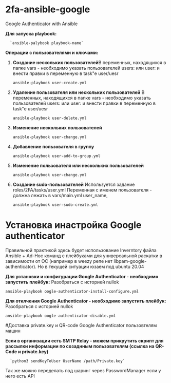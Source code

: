 # 2fa-ansible-google
Google Authenticator with Ansible


<b>Для запуска playbook:</b>

      
      `ansible-palybook playbook-name`


<b>Операции с пользователями и ключами:</b>


1) <b>Создание нескольких пользователей</b>В переменных, находящихся в папке vars - необходимо указать пользователей users:  или user: и внести правки в переменную в task"e user/uesr
  
      
      `ansible-playbook user-create.yml`
      
      
 2) <b>Удаление пользователя или нескольких пользователей</b> В переменных, находящихся в папке vars - необходимо указать пользователей users:  или user: и внести правки в переменную в task"e user/uesr

      
      `ansible-playbook user-delete.yml`
 
 
 3) <b>Изменение нескольких пользователей</b>


      
      `ansible-playbook user-change.yml`
       
       
       
 4) <b>Добавление пользователя в группу</b>

      
      `ansible-playbook user-add-to-group.yml`



 5) <b>Изменение пользователя или нескольких пользователей</b>

      
      `ansible-playbook user-change.yml`


6) <b>Создание sudo-пользователей</b>
Используется задание roles/2FA/tasks/user.yml
Переменная с именем пользователя - должна лежать в vars/main.yml user_name, 
  
      
      `ansible-playbook user-sudo-create.yml`


# Установка инастройка Google authenticator

Правильной практикой здесь будет использование Inverntory файла Ansible + Ad-Hoc команд с плейбуками для универсальной раскатки в зависимости от ОС (например в weezy репе нет libpam-google-authenticator). Но в текущей ситуации юзаем под ubuntu 20.04

<b>Для установки и конфигурации Google Authenticator - необходимо запустить плейбук:</b>
Разобраться с историей nullok

`ansible-playbook oogle-authenticator-install-configure.yml`

<b>Для отклчения Google Authenticator - необходимо запустить плейбук:</b>
Разобраться с историей nullok

`ansible-playbook oogle-authenticator-disable.yml`


#Доставка private.key и QR-code Google Authenticator пользовтелям машин

<b>Если в организации есть SMTP Relay - можем прикрутить скрипт для рассылки информации по созаднным пользователям (ссылка на QR-Code и private.key) </b>

      `python3 sendKeyToUser UserName /path/Private.key`

Так же можно переделать под шаринг через PasswordManager если у него есть API
